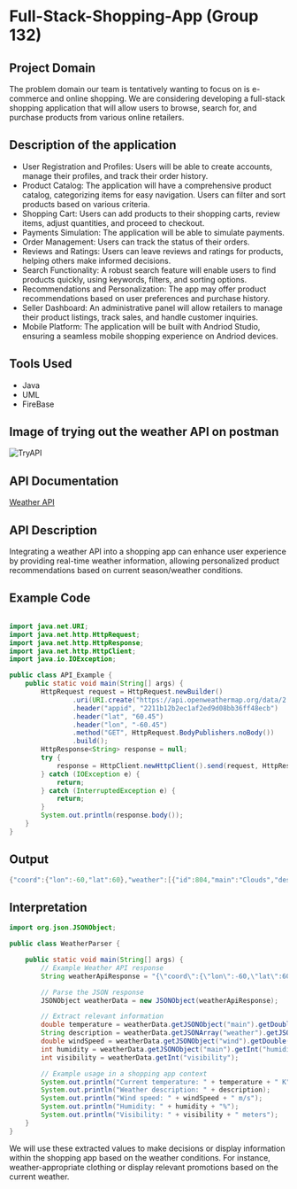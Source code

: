 # Full-Stack-Shopping-App (Group 132)
## Project Domain
The problem domain our team is tentatively wanting to focus on is e-commerce and online shopping. We are considering developing a full-stack shopping application that will allow users to browse, search for, and purchase products from various online retailers.
## Description of the application
- User Registration and Profiles: Users will be able to create accounts, manage their profiles, and track their order history.
- Product Catalog: The application will have a comprehensive product catalog, categorizing items for easy navigation. Users can filter and sort products based on various criteria.
- Shopping Cart: Users can add products to their shopping carts, review items, adjust quantities, and proceed to checkout.
- Payments Simulation: The application will be able to simulate payments.
- Order Management: Users can track the status of their orders.
- Reviews and Ratings: Users can leave reviews and ratings for products, helping others make informed decisions.
- Search Functionality: A robust search feature will enable users to find products quickly, using keywords, filters, and sorting options.
- Recommendations and Personalization: The app may offer product recommendations based on user preferences and purchase history.
- Seller Dashboard: An administrative panel will allow retailers to manage their product listings, track sales, and handle customer inquiries.
- Mobile Platform: The application will be built with Andriod Studio, ensuring a seamless mobile shopping experience on Andriod devices.
## Tools Used
- Java
- UML
- FireBase

## Image of trying out the weather API on postman
![TryAPI](https://github.com/lmposter/Full-Stack-Shopping-App/assets/144400489/0eceb9f2-0a01-4bbc-aed8-e4bfa8c2909b)
## API Documentation
[Weather API](https://openweathermap.org/api)
## API Description
Integrating a weather API into a shopping app can enhance user experience by providing real-time weather information, allowing personalized product recommendations based on current season/weather conditions.
## Example Code
```java

import java.net.URI;
import java.net.http.HttpRequest;
import java.net.http.HttpResponse;
import java.net.http.HttpClient;
import java.io.IOException;

public class API_Example {
    public static void main(String[] args) {
        HttpRequest request = HttpRequest.newBuilder()
                .uri(URI.create("https://api.openweathermap.org/data/2.5/weather?lat=60&lon=-60&appid=2211b12b2ec1af2ed9d08bb36ff48ecb"))
                .header("appid", "2211b12b2ec1af2ed9d08bb36ff48ecb")
                .header("lat", "60.45")
                .header("lon", "-60.45")
                .method("GET", HttpRequest.BodyPublishers.noBody())
                .build();
        HttpResponse<String> response = null;
        try {
            response = HttpClient.newHttpClient().send(request, HttpResponse.BodyHandlers.ofString());
        } catch (IOException e) {
            return;
        } catch (InterruptedException e) {
            return;
        }
        System.out.println(response.body());
    }
}
```
## Output
```java
{"coord":{"lon":-60,"lat":60},"weather":[{"id":804,"main":"Clouds","description":"overcast clouds","icon":"04d"}],"base":"stations","main":{"temp":277.02,"feels_like":277.02,"temp_min":277.02,"temp_max":277.02,"pressure":1020,"humidity":75,"sea_level":1020,"grnd_level":1020},"visibility":10000,"wind":{"speed":0.72,"deg":85,"gust":0.91},"clouds":{"all":100},"dt":1696015048,"sys":{"sunrise":1695981601,"sunset":1696023642},"timezone":-14400,"id":0,"name":"","cod":200}
```
## Interpretation
```java
import org.json.JSONObject;

public class WeatherParser {

    public static void main(String[] args) {
        // Example Weather API response
        String weatherApiResponse = "{\"coord\":{\"lon\":-60,\"lat\":60},\"weather\":[{\"id\":804,\"main\":\"Clouds\",\"description\":\"overcast clouds\",\"icon\":\"04d\"}],\"base\":\"stations\",\"main\":{\"temp\":277.02,\"feels_like\":277.02,\"temp_min\":277.02,\"temp_max\":277.02,\"pressure\":1020,\"humidity\":75,\"sea_level\":1020,\"grnd_level\":1020},\"visibility\":10000,\"wind\":{\"speed\":0.72,\"deg\":85,\"gust\":0.91},\"clouds\":{\"all\":100},\"dt\":1696015048,\"sys\":{\"sunrise\":1695981601,\"sunset\":1696023642},\"timezone\":-14400,\"id\":0,\"name\":\"\",\"cod\":200}";

        // Parse the JSON response
        JSONObject weatherData = new JSONObject(weatherApiResponse);

        // Extract relevant information
        double temperature = weatherData.getJSONObject("main").getDouble("temp");
        String description = weatherData.getJSONArray("weather").getJSONObject(0).getString("description");
        double windSpeed = weatherData.getJSONObject("wind").getDouble("speed");
        int humidity = weatherData.getJSONObject("main").getInt("humidity");
        int visibility = weatherData.getInt("visibility");

        // Example usage in a shopping app context
        System.out.println("Current temperature: " + temperature + " K");
        System.out.println("Weather description: " + description);
        System.out.println("Wind speed: " + windSpeed + " m/s");
        System.out.println("Humidity: " + humidity + "%");
        System.out.println("Visibility: " + visibility + " meters");
    }
}
```
We will use these extracted values to make decisions or display information within the shopping app based on the weather conditions. For instance, weather-appropriate clothing or display relevant promotions based on the current weather.
